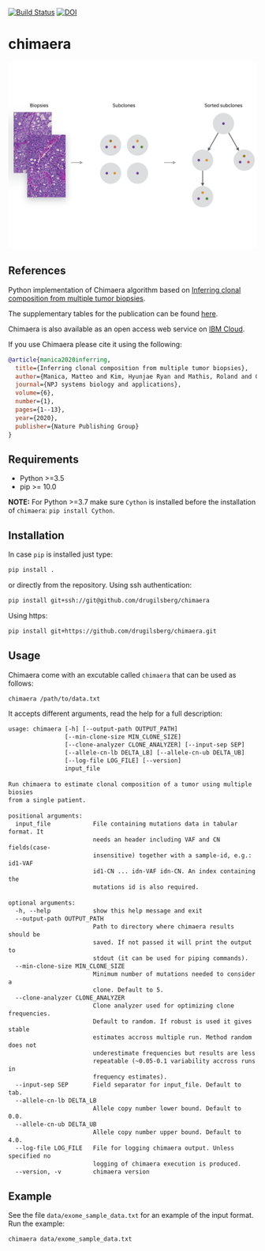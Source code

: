 [![Build Status](https://travis-ci.org/drugilsberg/chimaera.svg?branch=master)](https://travis-ci.org/drugilsberg/chimaera)
[![DOI](https://zenodo.org/badge/176124980.svg)](https://zenodo.org/badge/latestdoi/176124980)

# chimaera

![Chimaera](docs/chimaera.png)

## References

Python implementation of Chimaera algorithm based on [Inferring clonal composition from multiple tumor biopsies](https://doi.org/10.1038/s41540-020-00147-5).

The supplementary tables for the publication can be found [here](https://bcm.box.com/v/chimaera-supplementary).

Chimaera is also available as an open access web service on [IBM Cloud](https://ibm.biz/chimaera-aas).

If you use Chimaera please cite it using the following:

```bibtex
@article{manica2020inferring,
  title={Inferring clonal composition from multiple tumor biopsies},
  author={Manica, Matteo and Kim, Hyunjae Ryan and Mathis, Roland and Chouvarine, Philippe and Rutishauser, Dorothea and Roditi, Laura De Vargas and Szalai, Bence and Wagner, Ulrich and Oehl, Kathrin and Saba, Karim and others},
  journal={NPJ systems biology and applications},
  volume={6},
  number={1},
  pages={1--13},
  year={2020},
  publisher={Nature Publishing Group}
}
```

## Requirements

- Python >=3.5
- pip >= 10.0

**NOTE:** For Python >=3.7 make sure `Cython` is installed before the installation of `chimaera`: `pip install Cython`.

## Installation

In case `pip` is installed just type:

```sh
pip install .
```

or directly from the repository.
Using ssh authentication:

```sh
pip install git+ssh://git@github.com/drugilsberg/chimaera
```

Using https:

```sh
pip install git+https://github.com/drugilsberg/chimaera.git
```

## Usage

Chimaera come with an excutable called `chimaera` that can be used as follows:

```sh
chimaera /path/to/data.txt
```

It accepts different arguments, read the help for a full description:

```console
usage: chimaera [-h] [--output-path OUTPUT_PATH]
                [--min-clone-size MIN_CLONE_SIZE]
                [--clone-analyzer CLONE_ANALYZER] [--input-sep SEP]
                [--allele-cn-lb DELTA_LB] [--allele-cn-ub DELTA_UB]
                [--log-file LOG_FILE] [--version]
                input_file

Run chimaera to estimate clonal composition of a tumor using multiple biosies
from a single patient.

positional arguments:
  input_file            File containing mutations data in tabular format. It
                        needs an header including VAF and CN fields(case-
                        insensitive) together with a sample-id, e.g.: id1-VAF
                        id1-CN ... idn-VAF idn-CN. An index containing the
                        mutations id is also required.

optional arguments:
  -h, --help            show this help message and exit
  --output-path OUTPUT_PATH
                        Path to directory where chimaera results should be
                        saved. If not passed it will print the output to
                        stdout (it can be used for piping commands).
  --min-clone-size MIN_CLONE_SIZE
                        Minimum number of mutations needed to consider a
                        clone. Default to 5.
  --clone-analyzer CLONE_ANALYZER
                        Clone analyzer used for optimizing clone frequencies.
                        Default to random. If robust is used it gives stable
                        estimates accross multiple run. Method random does not
                        underestimate frequencies but results are less
                        repeatable (~0.05-0.1 variability accross runs in
                        frequency estimates).
  --input-sep SEP       Field separator for input_file. Default to tab.
  --allele-cn-lb DELTA_LB
                        Allele copy number lower bound. Default to 0.0.
  --allele-cn-ub DELTA_UB
                        Allele copy number upper bound. Default to 4.0.
  --log-file LOG_FILE   File for logging chimaera output. Unless specified no
                        logging of chimaera execution is produced.
  --version, -v         chimaera version
```

## Example

See the file `data/exome_sample_data.txt` for an example of the input format.
Run the example:

```sh
chimaera data/exome_sample_data.txt
```
